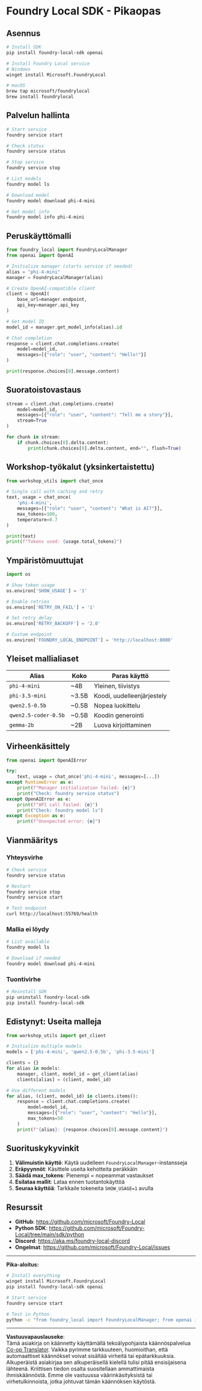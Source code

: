 <!--
CO_OP_TRANSLATOR_METADATA:
{
  "original_hash": "1a52481fe75c7692d785aef8da50e5e7",
  "translation_date": "2025-10-09T14:39:49+00:00",
  "source_file": "Workshop/FOUNDRY_SDK_QUICKREF.md",
  "language_code": "fi"
}
-->
# Foundry Local SDK - Pikaopas

## Asennus

```bash
# Install SDK
pip install foundry-local-sdk openai

# Install Foundry Local service
# Windows
winget install Microsoft.FoundryLocal

# macOS
brew tap microsoft/foundrylocal
brew install foundrylocal
```

## Palvelun hallinta

```bash
# Start service
foundry service start

# Check status
foundry service status

# Stop service
foundry service stop

# List models
foundry model ls

# Download model
foundry model download phi-4-mini

# Get model info
foundry model info phi-4-mini
```

## Peruskäyttömalli

```python
from foundry_local import FoundryLocalManager
from openai import OpenAI

# Initialize manager (starts service if needed)
alias = "phi-4-mini"
manager = FoundryLocalManager(alias)

# Create OpenAI-compatible client
client = OpenAI(
    base_url=manager.endpoint,
    api_key=manager.api_key
)

# Get model ID
model_id = manager.get_model_info(alias).id

# Chat completion
response = client.chat.completions.create(
    model=model_id,
    messages=[{"role": "user", "content": "Hello!"}]
)

print(response.choices[0].message.content)
```

## Suoratoistovastaus

```python
stream = client.chat.completions.create(
    model=model_id,
    messages=[{"role": "user", "content": "Tell me a story"}],
    stream=True
)

for chunk in stream:
    if chunk.choices[0].delta.content:
        print(chunk.choices[0].delta.content, end="", flush=True)
```

## Workshop-työkalut (yksinkertaistettu)

```python
from workshop_utils import chat_once

# Single call with caching and retry
text, usage = chat_once(
    'phi-4-mini',
    messages=[{"role": "user", "content": "What is AI?"}],
    max_tokens=100,
    temperature=0.7
)

print(text)
print(f"Tokens used: {usage.total_tokens}")
```

## Ympäristömuuttujat

```python
import os

# Show token usage
os.environ['SHOW_USAGE'] = '1'

# Enable retries
os.environ['RETRY_ON_FAIL'] = '1'

# Set retry delay
os.environ['RETRY_BACKOFF'] = '2.0'

# Custom endpoint
os.environ['FOUNDRY_LOCAL_ENDPOINT'] = 'http://localhost:8000'
```

## Yleiset mallialiaset

| Alias | Koko | Paras käyttö |
|-------|------|-------------|
| `phi-4-mini` | ~4B | Yleinen, tiivistys |
| `phi-3.5-mini` | ~3.5B | Koodi, uudelleenjärjestely |
| `qwen2.5-0.5b` | ~0.5B | Nopea luokittelu |
| `qwen2.5-coder-0.5b` | ~0.5B | Koodin generointi |
| `gemma-2b` | ~2B | Luova kirjoittaminen |

## Virheenkäsittely

```python
from openai import OpenAIError

try:
    text, usage = chat_once('phi-4-mini', messages=[...])
except RuntimeError as e:
    print(f"Manager initialization failed: {e}")
    print("Check: foundry service status")
except OpenAIError as e:
    print(f"API call failed: {e}")
    print("Check: foundry model ls")
except Exception as e:
    print(f"Unexpected error: {e}")
```

## Vianmääritys

### Yhteysvirhe
```bash
# Check service
foundry service status

# Restart
foundry service stop
foundry service start

# Test endpoint
curl http://localhost:55769/health
```

### Mallia ei löydy
```bash
# List available
foundry model ls

# Download if needed
foundry model download phi-4-mini
```

### Tuontivirhe
```bash
# Reinstall SDK
pip uninstall foundry-local-sdk
pip install foundry-local-sdk
```

## Edistynyt: Useita malleja

```python
from workshop_utils import get_client

# Initialize multiple models
models = ['phi-4-mini', 'qwen2.5-0.5b', 'phi-3.5-mini']

clients = {}
for alias in models:
    manager, client, model_id = get_client(alias)
    clients[alias] = (client, model_id)

# Use different models
for alias, (client, model_id) in clients.items():
    response = client.chat.completions.create(
        model=model_id,
        messages=[{"role": "user", "content": "Hello"}],
        max_tokens=50
    )
    print(f"{alias}: {response.choices[0].message.content}")
```

## Suorituskykyvinkit

1. **Välimuistin käyttö**: Käytä uudelleen `FoundryLocalManager`-instansseja
2. **Eräpyynnöt**: Käsittele useita kehotteita peräkkäin
3. **Säädä max_tokens**: Pienempi = nopeammat vastaukset
4. **Esilataa mallit**: Lataa ennen tuotantokäyttöä
5. **Seuraa käyttöä**: Tarkkaile tokeneita `SHOW_USAGE=1` avulla

## Resurssit

- **GitHub**: https://github.com/microsoft/Foundry-Local
- **Python SDK**: https://github.com/microsoft/Foundry-Local/tree/main/sdk/python
- **Discord**: https://aka.ms/foundry-local-discord
- **Ongelmat**: https://github.com/microsoft/Foundry-Local/issues

---

**Pika-aloitus:**
```bash
# Install everything
winget install Microsoft.FoundryLocal
pip install foundry-local-sdk openai

# Start service
foundry service start

# Test in Python
python -c "from foundry_local import FoundryLocalManager; from openai import OpenAI; m = FoundryLocalManager('phi-4-mini'); c = OpenAI(base_url=m.endpoint, api_key=m.api_key); r = c.chat.completions.create(model=m.get_model_info('phi-4-mini').id, messages=[{'role':'user','content':'Hi'}]); print(r.choices[0].message.content)"
```

---

**Vastuuvapauslauseke**:  
Tämä asiakirja on käännetty käyttämällä tekoälypohjaista käännöspalvelua [Co-op Translator](https://github.com/Azure/co-op-translator). Vaikka pyrimme tarkkuuteen, huomioithan, että automaattiset käännökset voivat sisältää virheitä tai epätarkkuuksia. Alkuperäistä asiakirjaa sen alkuperäisellä kielellä tulisi pitää ensisijaisena lähteenä. Kriittisen tiedon osalta suositellaan ammattimaista ihmiskäännöstä. Emme ole vastuussa väärinkäsityksistä tai virhetulkinnoista, jotka johtuvat tämän käännöksen käytöstä.